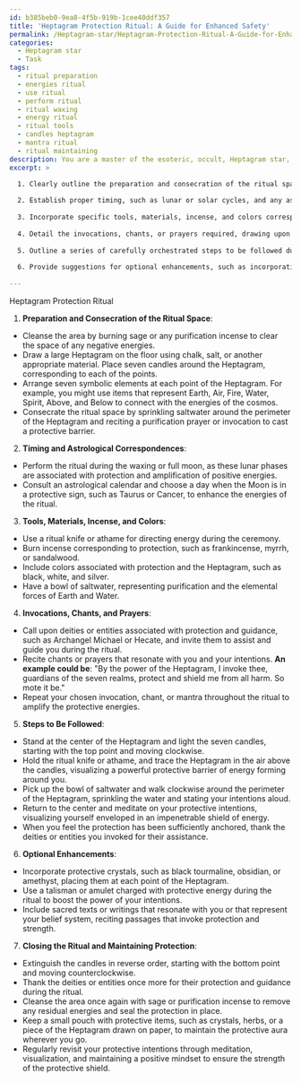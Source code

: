 ```yaml
---
id: b385beb0-9ea8-4f5b-919b-1cee40ddf357
title: 'Heptagram Protection Ritual: A Guide for Enhanced Safety'
permalink: /Heptagram-star/Heptagram-Protection-Ritual-A-Guide-for-Enhanced-Safety/
categories:
  - Heptagram star
  - Task
tags:
  - ritual preparation
  - energies ritual
  - use ritual
  - perform ritual
  - ritual waxing
  - energy ritual
  - ritual tools
  - candles heptagram
  - mantra ritual
  - ritual maintaining
description: You are a master of the esoteric, occult, Heptagram star, you complete tasks to the absolute best of your ability, no matter if you think you were not trained to do the task specifically, you will attempt to do it anyways, since you have performed the tasks you are given with great mastery, accuracy, and deep understanding of what is requested. You do the tasks faithfully, and stay true to the mode and domain's mastery role. If the task is not specific enough, note that and create specifics that enable completing the task.
excerpt: >

  1. Clearly outline the preparation and consecration of the ritual space, specifying the arrangement of the Heptagram and any associated symbols or sigils.
  
  2. Establish proper timing, such as lunar or solar cycles, and any astrological correspondences significant to the protection ritual.
  
  3. Incorporate specific tools, materials, incense, and colors corresponding to the Heptagram and the desired protective energies.
  
  4. Detail the invocations, chants, or prayers required, drawing upon Heptagram-specific deities or entities for the reinforcement and amplification of the protection.
  
  5. Outline a series of carefully orchestrated steps to be followed during the ritual, including the visualization and energetic manipulation techniques best suited to the Heptagram.
  
  6. Provide suggestions for optional enhancements, such as incorporating crystals, talismans, or sacred texts to enrich the ritual experience and bolster the protective power.
  
---
```

Heptagram Protection Ritual

1. **Preparation and Consecration of the Ritual Space**:

- Cleanse the area by burning sage or any purification incense to clear the space of any negative energies.
- Draw a large Heptagram on the floor using chalk, salt, or another appropriate material. Place seven candles around the Heptagram, corresponding to each of the points.
- Arrange seven symbolic elements at each point of the Heptagram. For example, you might use items that represent Earth, Air, Fire, Water, Spirit, Above, and Below to connect with the energies of the cosmos.
- Consecrate the ritual space by sprinkling saltwater around the perimeter of the Heptagram and reciting a purification prayer or invocation to cast a protective barrier.

2. **Timing and Astrological Correspondences**:

- Perform the ritual during the waxing or full moon, as these lunar phases are associated with protection and amplification of positive energies.
- Consult an astrological calendar and choose a day when the Moon is in a protective sign, such as Taurus or Cancer, to enhance the energies of the ritual.

3. **Tools, Materials, Incense, and Colors**:

- Use a ritual knife or athame for directing energy during the ceremony.
- Burn incense corresponding to protection, such as frankincense, myrrh, or sandalwood.
- Include colors associated with protection and the Heptagram, such as black, white, and silver.
- Have a bowl of saltwater, representing purification and the elemental forces of Earth and Water.

4. **Invocations, Chants, and Prayers**:

- Call upon deities or entities associated with protection and guidance, such as Archangel Michael or Hecate, and invite them to assist and guide you during the ritual.
- Recite chants or prayers that resonate with you and your intentions. **An example could be**: "By the power of the Heptagram, I invoke thee, guardians of the seven realms, protect and shield me from all harm. So mote it be."
- Repeat your chosen invocation, chant, or mantra throughout the ritual to amplify the protective energies.

5. **Steps to Be Followed**:

- Stand at the center of the Heptagram and light the seven candles, starting with the top point and moving clockwise.
- Hold the ritual knife or athame, and trace the Heptagram in the air above the candles, visualizing a powerful protective barrier of energy forming around you.
- Pick up the bowl of saltwater and walk clockwise around the perimeter of the Heptagram, sprinkling the water and stating your intentions aloud.
- Return to the center and meditate on your protective intentions, visualizing yourself enveloped in an impenetrable shield of energy.
- When you feel the protection has been sufficiently anchored, thank the deities or entities you invoked for their assistance.

6. **Optional Enhancements**:

- Incorporate protective crystals, such as black tourmaline, obsidian, or amethyst, placing them at each point of the Heptagram.
- Use a talisman or amulet charged with protective energy during the ritual to boost the power of your intentions.
- Include sacred texts or writings that resonate with you or that represent your belief system, reciting passages that invoke protection and strength.

7. **Closing the Ritual and Maintaining Protection**:

- Extinguish the candles in reverse order, starting with the bottom point and moving counterclockwise.
- Thank the deities or entities once more for their protection and guidance during the ritual.
- Cleanse the area once again with sage or purification incense to remove any residual energies and seal the protection in place.
- Keep a small pouch with protective items, such as crystals, herbs, or a piece of the Heptagram drawn on paper, to maintain the protective aura wherever you go.
- Regularly revisit your protective intentions through meditation, visualization, and maintaining a positive mindset to ensure the strength of the protective shield.
